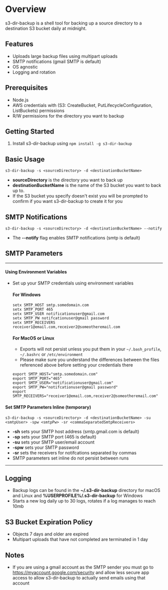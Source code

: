 # Overview
s3-dir-backup is a shell tool for backing up a source directory to a destination S3 bucket daily at midnight.

## Features
* Uploads large backup files using multipart uploads
* SMTP notifications (gmail SMTP is default)
* OS agnostic
* Logging and rotation

## Prerequisites
* Node.js
* AWS credentials with (S3: CreateBucket, PutLifecycleConfiguration, ListBuckets) permissions
* R/W permissions for the directory you want to backup

## Getting Started
1) Install s3-dir-backup using `npm install -g s3-dir-backup`
## Basic Usage
`s3-dir-backup -s <sourceDirectory> -d <destinationBucketName>`
* **sourceDirectory** is the directory you want to back up
* **destinationBucketName** is the name of the S3 bucket you want to back up to.
* If the S3 bucket you specify doesn't exist you will be prompted to confirm if you want s3-dir-backup to create it for you

## SMTP Notifications
`s3-dir-backup -s <sourceDirectory> -d <destinationBucketName> --notify`
* The **--notify** flag enables SMTP notifications (smtp is default)

## SMTP Parameters
---
#### Using Environment Variables
* Set up your SMTP credentials using environment variables
    #### For Windows
    ```
    setx SMTP_HOST smtp.somedomain.com
    setx SMTP_PORT 465
    setx SMTP_USER notificationuser@gmail.com
    setx SMTP_PW notifcationuser@gmail password
    setx SMTP_RECEIVERS receiver1@email.com,receiver2@someotheremail.com
    ```

    #### For MacOS or Linux
    * Exports will not persist unless you put them in your `~/.bash_profile`, `~/.bashrc` or `/etc/environment`
    * Please make sure you understand the differences between the files referenced above before setting your credentials there
    ```
    export SMTP_HOST="smtp.somedomain.com"
    export SMTP_PORT="465"
    export SMTP_USER="notificationuser@gmail.com"
    export SMTP_PW="notifcationuser@gmail password"
    export SMTP_RECEIVERS="receiver1@email.com,receiver2@someotheremail.com"
    ```
#### Set SMTP Parameters Inline (temporary)
`s3-dir-backup -s <sourceDirectory> -d <destinationBucketName> -su <smtpUser> -spw <smtpPw> -sr <commaSeparatedSmtpReceivers>`
* **-sh** sets your SMTP host address (smtp.gmail.com is default)
* **-sp** sets your SMTP port (465 is default)
* **-su** sets your SMTP user/email account
* **-spw** sets your SMTP password
* **-sr** sets the receivers for notifcations separated by commas
* SMTP parameters set inline do not persist between runs
---

## Logging
* Backup logs can be found in the **~/.s3-dir-backup** directory for macOS and Linux and **%USERPROFILE%/.s3-dir-backup** for Windows
* Starts a new log daily up to 30 logs, rotates if a log manages to reach 10mb

## S3 Bucket Expiration Policy
* Objects 7 days and older are expired
* Multipart uploads that have not completed are terminated in 1 day
 
## Notes
* If you are using a gmail account as the SMTP sender you must go to https://myaccount.google.com/security and allow less secure app access to allow s3-dir-backup to actually send emails using that account

